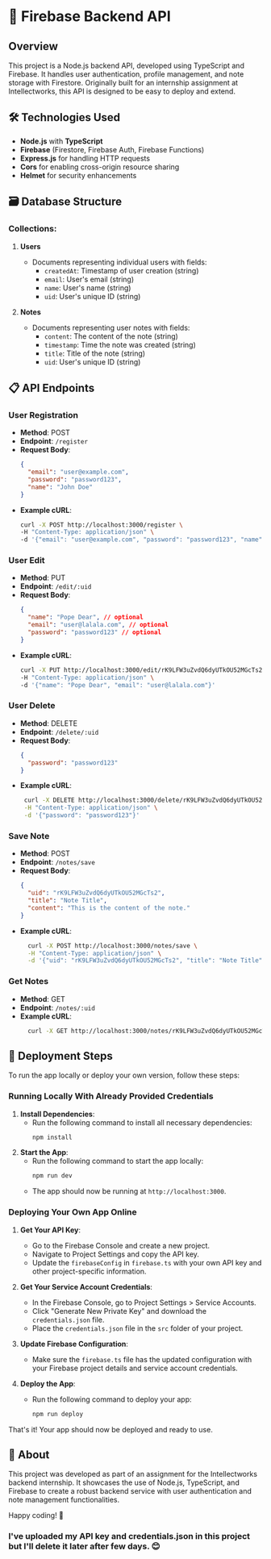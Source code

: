 # 📒 Firebase Backend API

## Overview
This project is a Node.js backend API, developed using TypeScript and Firebase. It handles user authentication, profile management, and note storage with Firestore. Originally built for an internship assignment at Intellectworks, this API is designed to be easy to deploy and extend.

## 🛠 Technologies Used
- **Node.js** with **TypeScript**
- **Firebase** (Firestore, Firebase Auth, Firebase Functions)
- **Express.js** for handling HTTP requests
- **Cors** for enabling cross-origin resource sharing
- **Helmet** for security enhancements

## 🗃️ Database Structure
### Collections:
1. **Users**
   - Documents representing individual users with fields:
     - `createdAt`: Timestamp of user creation (string)
     - `email`: User's email (string)
     - `name`: User's name (string)
     - `uid`: User's unique ID (string)

2. **Notes**
   - Documents representing user notes with fields:
     - `content`: The content of the note (string)
     - `timestamp`: Time the note was created (string)
     - `title`: Title of the note (string)
     - `uid`: User's unique ID (string)

## 📋 API Endpoints
### User Registration
- **Method**: POST
- **Endpoint**: `/register`
- **Request Body**:
  ```json
  {
    "email": "user@example.com",
    "password": "password123",
    "name": "John Doe"
  }
- **Example cURL**:
    ```sh
    curl -X POST http://localhost:3000/register \
    -H "Content-Type: application/json" \
    -d '{"email": "user@example.com", "password": "password123", "name": "John Doe"}'
### User Edit
- **Method**: PUT
- **Endpoint**: `/edit/:uid`
- **Request Body**:
    ```json
    {
      "name": "Pope Dear", // optional
      "email": "user@lalala.com", // optional
      "password": "password123" // optional
    }

- **Example cURL**:
    ```sh
    curl -X PUT http://localhost:3000/edit/rK9LFW3uZvdQ6dyUTkOU52MGcTs2 \
    -H "Content-Type: application/json" \
    -d '{"name": "Pope Dear", "email": "user@lalala.com"}'

### User Delete
- **Method**: DELETE
- **Endpoint**: `/delete/:uid`
- **Request Body**:
    ```json
    {
      "password": "password123"
    }

- **Example cURL**:
   ```sh
    curl -X DELETE http://localhost:3000/delete/rK9LFW3uZvdQ6dyUTkOU52MGcTs2 \
    -H "Content-Type: application/json" \
    -d '{"password": "password123"}'


### Save Note
- **Method**: POST
- **Endpoint**: `/notes/save`
- **Request Body**:
    ```json
    {
      "uid": "rK9LFW3uZvdQ6dyUTkOU52MGcTs2",
      "title": "Note Title",
      "content": "This is the content of the note."
    }

- **Example cURL**:
  ```sh
    curl -X POST http://localhost:3000/notes/save \
    -H "Content-Type: application/json" \
    -d '{"uid": "rK9LFW3uZvdQ6dyUTkOU52MGcTs2", "title": "Note Title", "content": "This is the content of the note."}'

### Get Notes
- **Method**: GET
- **Endpoint**: `/notes/:uid`
- **Example cURL**:
  ```sh
    curl -X GET http://localhost:3000/notes/rK9LFW3uZvdQ6dyUTkOU52MGcTs2


## 🚀 Deployment Steps

To run the app locally or deploy your own version, follow these steps:

### Running Locally With Already Provided Credentials
1. **Install Dependencies**:
   - Run the following command to install all necessary dependencies:
     ```bash
     npm install
     ```
2. **Start the App**:
   - Run the following command to start the app locally:
     ```bash
     npm run dev
     ```
   - The app should now be running at `http://localhost:3000`.

### Deploying Your Own App Online
1. **Get Your API Key**:
   - Go to the Firebase Console and create a new project.
   - Navigate to Project Settings and copy the API key.
   - Update the `firebaseConfig` in `firebase.ts` with your own API key and other project-specific information.

2. **Get Your Service Account Credentials**:
   - In the Firebase Console, go to Project Settings > Service Accounts.
   - Click "Generate New Private Key" and download the `credentials.json` file.
   - Place the `credentials.json` file in the `src` folder of your project.

3. **Update Firebase Configuration**:
   - Make sure the `firebase.ts` file has the updated configuration with your Firebase project details and service account credentials.

4. **Deploy the App**:
   - Run the following command to deploy your app:
     ```bash
     npm run deploy
     ```

That's it! Your app should now be deployed and ready to use.


## 🏢 About
This project was developed as part of an assignment for the Intellectworks backend internship. It showcases the use of Node.js, TypeScript, and Firebase to create a robust backend service with user authentication and note management functionalities.

Happy coding! 🎉


### I've uploaded my API key and credentials.json in this project but I'll delete it later after few days. 😊